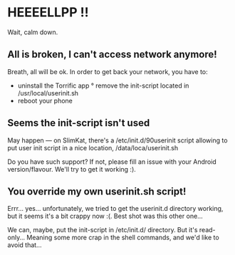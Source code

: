 # HEEEELLPP !!

Wait, calm down.

## All is broken, I can't access network anymore!

Breath, all will be ok. In order to get back your network, you have to:
  * uninstall the Torrific app
  ° remove the init-script located in /usr/local/userinit.sh
  * reboot your phone

## Seems the init-script isn't used

May happen — on SlimKat, there's a /etc/init.d/90userinit script allowing to put
user init script in a nice location, /data/loca/userinit.sh

Do you have such support? If not, please fill an issue with your Android version/flavour.
We'll try to get it working :).

## You override my own userinit.sh script!

Errr… yes… unfortunately, we tried to get the userinit.d directory working, but it seems
it's a bit crappy now :(. Best shot was this other one…

We can, maybe, put the init-script in /etc/init.d/ directory. But it's read-only… Meaning some
more crap in the shell commands, and we'd like to avoid that…

